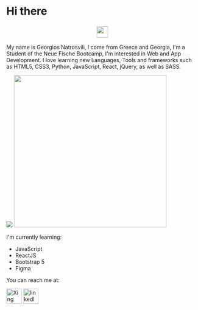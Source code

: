 <h1>Hi there <h3 align="center"><img src = "https://raw.githubusercontent.com/MartinHeinz/MartinHeinz/master/wave.gif" width = 30px></h1>

<p>My name is Georgios Natrosvili, I come from Greece and Georgia, I'm a Student of the Neue Fische Bootcamp, I'm interested in Web and App Development. I love learning new Languages, Tools and frameworks such as HTML5, CSS3, Python, JavaScript, React, jQuery, as well as SASS.</p>

<img src = "https://github-readme-stats.vercel.app/api?username=Natrosvili&show_icons=true&hide_border=true&theme=dark">
<img src = "https://github-readme-stats.vercel.app/api/top-langs/?username=Natrosvili&layout=compact&theme=dark&hide_border=true" width = 400>


<p>I'm currently learning:</p>

<ul>
  <li>JavaScript</li>
  <li>ReactJS</>
  <li>Bootstrap 5</li>
  <li>Figma</li>
</ul>

<p>You can reach me at:</p>
<a href="https://www.xing.com/profile/Georgios_Natrosvili/cv"><img style="width:40px;height:40px;" src="https://cdn.freebiesupply.com/logos/thumbs/2x/xing-icon-logo.png" alt="Xing picture"></a> <a href="https://www.linkedin.com/in/natrosvili"><img style="width:40px;height:40px;" src="https://cdn-icons-png.flaticon.com/512/174/174857.png" alt="linkedIn picture"></a>

